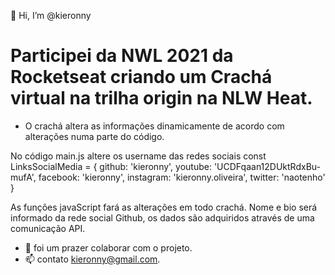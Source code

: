  👋 Hi, I’m @kieronny
# Participei da NWL 2021 da Rocketseat criando um Crachá virtual na trilha origin na NLW Heat.
- O crachá altera as informações dinamicamente de acordo com alterações numa parte do código.

No código main.js altere os username das redes sociais
const LinksSocialMedia = {
  github: 'kieronny',
  youtube: 'UCDFqaan12DUktRdxBu-mufA',
  facebook: 'kieronny',
  instagram: 'kieronny.oliveira',
  twitter: 'naotenho'
}

As funções javaScript fará as alterações em todo crachá. Nome e bio será informado da rede social Github, os dados são adquiridos através de uma comunicação API. 


- 💞️ foi um prazer colaborar com o projeto.
- 📫 contato kieronny@gmail.com.
